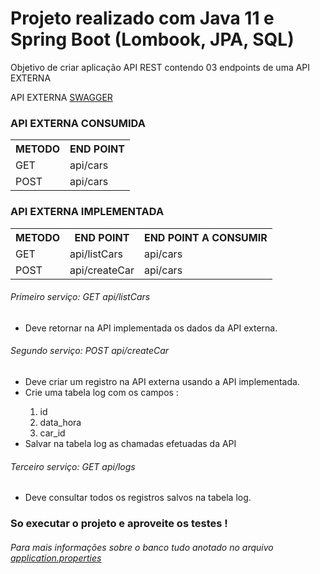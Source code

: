 <h1>Projeto realizado com Java 11 e Spring Boot (Lombook, JPA, SQL)</h1>
<div>
<p>Objetivo de criar aplicação API REST contendo 03 endpoints de uma API EXTERNA</p>

<p>API EXTERNA <a href="http://api-test.bhut.com.br:3000/api-docs/">SWAGGER</a></p>
</div>

<div>
<h3>API EXTERNA CONSUMIDA</h3>
<table>
  <tr>
    <th>METODO</th>
    <th>END POINT</th>
  </tr>
  <tr>
    <td>GET</td>
    <td>api/cars</td>
  </tr>
  <tr>
    <td>POST</td>
    <td>api/cars</td>
  </tr>
</table>
</div>
<h3>API EXTERNA IMPLEMENTADA</h3>
<div>
<table>
  <tr>
    <th>METODO</th>
    <th>END POINT</th>
    <th>END POINT A CONSUMIR</th>
  </tr>
  <tr>
    <td>GET</td>
    <td>api/listCars</td>
    <td>api/cars</td>
  </tr>
  <tr>
    <td>POST</td>
    <td>api/createCar</td>
    <td>api/cars</td>
  </tr>
</table>
</div>

<div>
<h6>Primeiro serviço: GET api/listCars</h6>
<ul>
<li>Deve retornar na API implementada os dados da API externa.</li>
</ul>
<h6>Segundo serviço: POST api/createCar</h6>
<ul>
<li>Deve criar um registro na API externa usando a API implementada.</li>
<li>Crie uma tabela log com os campos :</li>
<ol>
<li>id</li>
<li>data_hora</li>
<li>car_id</li>
</ol>
<li>Salvar na tabela log as chamadas efetuadas da API</li>
</ul>
<h6>Terceiro serviço: GET api/logs</h6>
<ul>
<li>Deve consultar todos os registros salvos na tabela log.</li>
</ul>
</div>

<div>
<h3>So executar o projeto e aproveite os testes !</h3>
<h6>Para mais informações sobre o banco tudo anotado no arquivo <a href="https://github.com/Allysonubius/challenge_api/blob/master/src/main/resources/application.properties">application.properties</a> </h6>
</div>